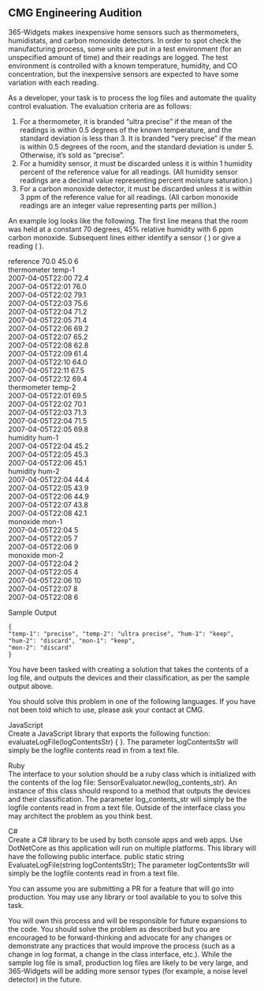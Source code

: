## CMG Engineering Audition  

365-Widgets makes inexpensive home sensors such as thermometers, humidistats, and carbon monoxide detectors. In order to 
spot check the manufacturing process, some units are put in a test environment (for an unspecified amount of time) and 
their readings are logged. The test environment is controlled with a known temperature, humidity, and CO concentration, 
but the inexpensive sensors are expected to have some variation with each reading.  

As a developer, your task is to process the log files and automate the quality control evaluation. The evaluation criteria are as follows:  
1) For a thermometer, it is branded “ultra precise” if the mean of the readings is within 0.5 degrees of the known 
temperature, and the standard deviation is less than 3. It is branded “very precise” if the mean is within 0.5 
degrees of the room, and the standard deviation is under 5. Otherwise, it’s sold as “precise”.  
2) For a humidity sensor, it must be discarded unless it is within 1 humidity percent of the reference 
value for all readings. (All humidity sensor readings are a decimal value representing percent moisture saturation.)  
3) For a carbon monoxide detector, it must be discarded unless it is within 3 ppm of the reference value 
for all readings. (All carbon monoxide readings are an integer value representing parts per million.)

An example log looks like the following. The first line means that the room was held at a constant 70 degrees, 45% relative humidity with 6 ppm carbon monoxide. Subsequent lines either identify a sensor (<type> <name>) or give a reading (<time> <value>).  

reference 70.0 45.0 6  
thermometer temp-1  
2007-04-05T22:00 72.4  
2007-04-05T22:01 76.0  
2007-04-05T22:02 79.1  
2007-04-05T22:03 75.6  
2007-04-05T22:04 71.2  
2007-04-05T22:05 71.4  
2007-04-05T22:06 69.2  
2007-04-05T22:07 65.2  
2007-04-05T22:08 62.8  
2007-04-05T22:09 61.4  
2007-04-05T22:10 64.0  
2007-04-05T22:11 67.5  
2007-04-05T22:12 69.4  
thermometer temp-2  
2007-04-05T22:01 69.5  
2007-04-05T22:02 70.1  
2007-04-05T22:03 71.3  
2007-04-05T22:04 71.5  
2007-04-05T22:05 69.8  
humidity hum-1  
2007-04-05T22:04 45.2  
2007-04-05T22:05 45.3  
2007-04-05T22:06 45.1  
humidity hum-2  
2007-04-05T22:04 44.4  
2007-04-05T22:05 43.9  
2007-04-05T22:06 44.9  
2007-04-05T22:07 43.8  
2007-04-05T22:08 42.1  
monoxide mon-1  
2007-04-05T22:04 5  
2007-04-05T22:05 7  
2007-04-05T22:06 9  
monoxide mon-2  
2007-04-05T22:04 2  
2007-04-05T22:05 4  
2007-04-05T22:06 10  
2007-04-05T22:07 8  
2007-04-05T22:08 6  

Sample Output
```
{
"temp-1": "precise", "temp-2": "ultra precise", "hum-1": "keep",
"hum-2": "discard", "mon-1": "keep",
"mon-2": "discard"
}
```

You have been tasked with creating a solution that takes the contents of a log file, and outputs the devices and their 
classification, as per the sample output above.  

You should solve this problem in one of the following languages. If you have not been told which to use, 
please ask your contact at CMG.  

JavaScript  
Create a JavaScript library that exports the following function: evaluateLogFile(logContentsStr) { }. The parameter
logContentsStr will simply be the logfile contents read in from a text file.  

Ruby  
The interface to your solution should be a ruby class which is initialized with the contents of the log file: 
SensorEvaluator.new(log_contents_str). An instance of this class should respond to a method that outputs 
the devices and their classification. The parameter log_contents_str will simply be the logfile contents 
read in from a text file. Outside of the interface class you may architect the problem as you think best.  

C#  
Create a C# library to be used by both console apps and web apps. Use DotNetCore as this application will run on 
multiple platforms. This library will have the following public interface. public static string 
EvaluateLogFile(string logContentsStr); The parameter logContentsStr will simply be the logfile contents read 
in from a text file.  

You can assume you are submitting a PR for a feature that will go into production. 
You may use any library or tool available to you to solve this task.  

You will own this process and will be responsible for future expansions to the code. You should solve the problem as 
described but you are encouraged to be forward-thinking and advocate for any changes or demonstrate any practices 
that would improve the process (such as a change in log format, a change in the class interface, etc.). 
While the sample log file is small, production log files are likely to be very large, and 365-Widgets will 
be adding more sensor types (for example, a noise level detector) in the future.
